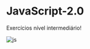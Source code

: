 # JavaScript-2.0
Exercícios nível intermediário!

![js](https://user-images.githubusercontent.com/51379640/61719521-75a60100-ad3b-11e9-8f95-f6da1c026ed9.jpg)

